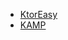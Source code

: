 - [KtorEasy](https://github.com/mathias21/KtorEasy)
- [KAMP](https://github.com/mpetuska/kamp/tree/master/app)
